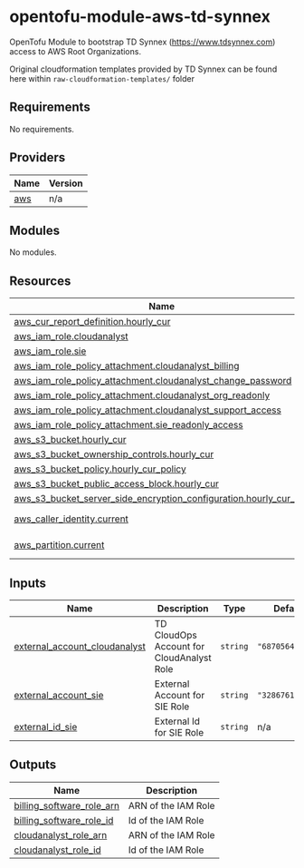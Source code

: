

<!-- BEGIN_TF_DOCS -->
# opentofu-module-aws-td-synnex

OpenTofu Module to bootstrap TD Synnex (https://www.tdsynnex.com) access to AWS Root Organizations.

Original cloudformation templates provided by TD Synnex can be found here within `raw-cloudformation-templates/` folder

## Requirements

No requirements.

## Providers

| Name | Version |
|------|---------|
| <a name="provider_aws"></a> [aws](#provider\_aws) | n/a |

## Modules

No modules.

## Resources

| Name | Type |
|------|------|
| [aws_cur_report_definition.hourly_cur](https://registry.terraform.io/providers/hashicorp/aws/latest/docs/resources/cur_report_definition) | resource |
| [aws_iam_role.cloudanalyst](https://registry.terraform.io/providers/hashicorp/aws/latest/docs/resources/iam_role) | resource |
| [aws_iam_role.sie](https://registry.terraform.io/providers/hashicorp/aws/latest/docs/resources/iam_role) | resource |
| [aws_iam_role_policy_attachment.cloudanalyst_billing](https://registry.terraform.io/providers/hashicorp/aws/latest/docs/resources/iam_role_policy_attachment) | resource |
| [aws_iam_role_policy_attachment.cloudanalyst_change_password](https://registry.terraform.io/providers/hashicorp/aws/latest/docs/resources/iam_role_policy_attachment) | resource |
| [aws_iam_role_policy_attachment.cloudanalyst_org_readonly](https://registry.terraform.io/providers/hashicorp/aws/latest/docs/resources/iam_role_policy_attachment) | resource |
| [aws_iam_role_policy_attachment.cloudanalyst_support_access](https://registry.terraform.io/providers/hashicorp/aws/latest/docs/resources/iam_role_policy_attachment) | resource |
| [aws_iam_role_policy_attachment.sie_readonly_access](https://registry.terraform.io/providers/hashicorp/aws/latest/docs/resources/iam_role_policy_attachment) | resource |
| [aws_s3_bucket.hourly_cur](https://registry.terraform.io/providers/hashicorp/aws/latest/docs/resources/s3_bucket) | resource |
| [aws_s3_bucket_ownership_controls.hourly_cur](https://registry.terraform.io/providers/hashicorp/aws/latest/docs/resources/s3_bucket_ownership_controls) | resource |
| [aws_s3_bucket_policy.hourly_cur_policy](https://registry.terraform.io/providers/hashicorp/aws/latest/docs/resources/s3_bucket_policy) | resource |
| [aws_s3_bucket_public_access_block.hourly_cur](https://registry.terraform.io/providers/hashicorp/aws/latest/docs/resources/s3_bucket_public_access_block) | resource |
| [aws_s3_bucket_server_side_encryption_configuration.hourly_cur_sse](https://registry.terraform.io/providers/hashicorp/aws/latest/docs/resources/s3_bucket_server_side_encryption_configuration) | resource |
| [aws_caller_identity.current](https://registry.terraform.io/providers/hashicorp/aws/latest/docs/data-sources/caller_identity) | data source |
| [aws_partition.current](https://registry.terraform.io/providers/hashicorp/aws/latest/docs/data-sources/partition) | data source |

## Inputs

| Name | Description | Type | Default | Required |
|------|-------------|------|---------|:--------:|
| <a name="input_external_account_cloudanalyst"></a> [external\_account\_cloudanalyst](#input\_external\_account\_cloudanalyst) | TD CloudOps Account for CloudAnalyst Role | `string` | `"687056495944"` | no |
| <a name="input_external_account_sie"></a> [external\_account\_sie](#input\_external\_account\_sie) | External Account for SIE Role | `string` | `"328676173091"` | no |
| <a name="input_external_id_sie"></a> [external\_id\_sie](#input\_external\_id\_sie) | External Id for SIE Role | `string` | n/a | yes |

## Outputs

| Name | Description |
|------|-------------|
| <a name="output_billing_software_role_arn"></a> [billing\_software\_role\_arn](#output\_billing\_software\_role\_arn) | ARN of the IAM Role |
| <a name="output_billing_software_role_id"></a> [billing\_software\_role\_id](#output\_billing\_software\_role\_id) | Id of the IAM Role |
| <a name="output_cloudanalyst_role_arn"></a> [cloudanalyst\_role\_arn](#output\_cloudanalyst\_role\_arn) | ARN of the IAM Role |
| <a name="output_cloudanalyst_role_id"></a> [cloudanalyst\_role\_id](#output\_cloudanalyst\_role\_id) | Id of the IAM Role |
<!-- END_TF_DOCS -->